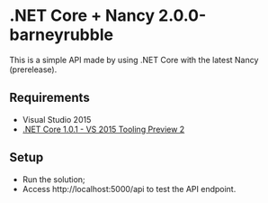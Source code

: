 # .NET Core + Nancy 2.0.0-barneyrubble

This is a simple API made by using .NET Core with the latest Nancy (prerelease).

## Requirements

- Visual Studio 2015
- [.NET Core 1.0.1 - VS 2015 Tooling Preview 2](https://go.microsoft.com/fwlink/?LinkID=827546)

## Setup

- Run the solution;
- Access http://localhost:5000/api to test the API endpoint.

